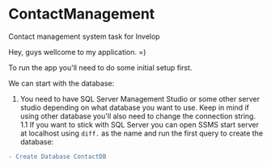 # ContactManagement
 Contact management system task for Invelop
 
 Hey, guys wellcome to my application. =)

 To run the app you'll need to do some initial setup first.

 We can start with the database:

 1. You need to have SQL Server Management Studio or some other server studio depending on what database you want to       use. Keep in mind if using other database you'll also need to change the connection string.
 1.1 If you want to stick with SQL Server you can open SSMS start server at localhost using ```diff.``` as the name and run the first query to create the database:
 ```diff
- Create Database ContactDB
```
